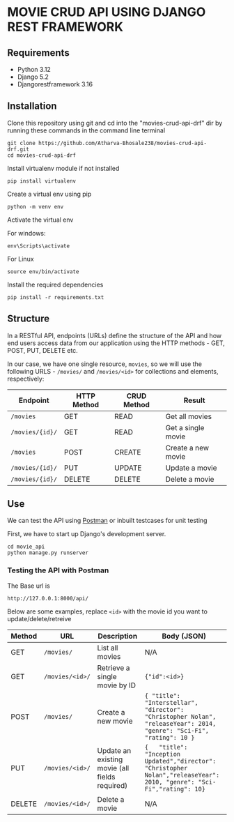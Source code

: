 # MOVIE CRUD API USING DJANGO REST FRAMEWORK

## Requirements
- Python 3.12
- Django 5.2
- Djangorestframework 3.16

## Installation
Clone this repository using git and cd into the "movies-crud-api-drf" dir by running these commands in the command line terminal
```
git clone https://github.com/Atharva-Bhosale238/movies-crud-api-drf.git
cd movies-crud-api-drf
```
Install virtualenv module if not installed
```
pip install virtualenv
```

Create a virtual env using pip
```
python -m venv env
```
Activate the virtual env

For windows:
```
env\Scripts\activate
```
For Linux
```
source env/bin/activate
```
Install the required dependencies
```
pip install -r requirements.txt
```



## Structure
In a RESTful API, endpoints (URLs) define the structure of the API and how end users access data from our application using the HTTP methods - GET, POST, PUT, DELETE etc. 

In our case, we have one single resource, `movies`, so we will use the following URLS - `/movies/` and `/movies/<id>` for collections and elements, respectively:

Endpoint |HTTP Method | CRUD Method | Result
-- | -- |-- |--
`/movies` | GET | READ | Get all movies
`/movies/{id}/` | GET | READ | Get a single movie 
`/movies`| POST | CREATE | Create a new movie
`/movies/{id}/` | PUT | UPDATE | Update a movie
`/movies/{id}/` | DELETE | DELETE | Delete a movie

## Use
We can test the API using [Postman](https://www.postman.com/) or inbuilt testcases for unit testing

First, we have to start up Django's development server.
```
cd movie_api
python manage.py runserver
```

### Testing the API with Postman

The Base url is 
```
http://127.0.0.1:8000/api/
```
Below are some examples, replace `<id>` with the movie id you want to update/delete/retreive

| Method | URL             | Description                                    | Body (JSON)                                                                                                                |
| ------ | --------------- | ---------------------------------------------- | -------------------------------------------------------------------------------------------------------------------------- |
| GET    | `/movies/`      | List all movies                                | N/A                                                                                                                        |
| GET    | `/movies/<id>/` | Retrieve a single movie by ID                  |        `{"id":<id>}`                                                                                                 | 
| POST   | `/movies/`      | Create a new movie                             | `{ "title": "Interstellar", "director": "Christopher Nolan", "releaseYear": 2014, "genre": "Sci-Fi", "rating": 10 } ` |
| PUT    | `/movies/<id>/` | Update an existing movie (all fields required) | `{   "title": "Inception Updated","director": "Christopher Nolan","releaseYear": 2010, "genre": "Sci-Fi","rating": 10}`     |
| DELETE | `/movies/<id>/` | Delete a movie                                 | N/A                                                                                                                        |


